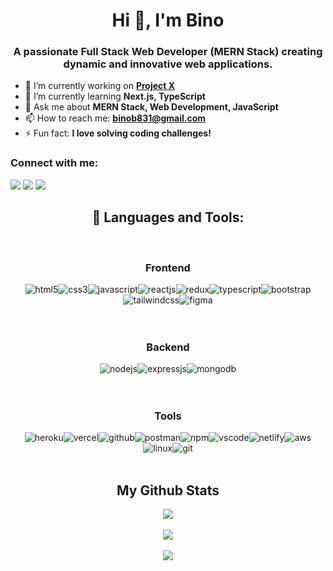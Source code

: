 
<h1 align="center">Hi 👋, I'm Bino</h1>
<h3 align="center">A passionate Full Stack Web Developer (MERN Stack) creating dynamic and innovative web applications.</h3>



- 🔭 I’m currently working on **[Project X](link-to-project)**  
- 🌱 I’m currently learning **Next.js, TypeScript**  
- 💬 Ask me about **MERN Stack, Web Development, JavaScript**  
- 📫 How to reach me: **binob831@gmail.com**  
- ⚡ Fun fact: **I love solving coding challenges!**

<h3 align="left">Connect with me:</h3>
<p align="left">
<a target="_blank" href="https://www.linkedin.com/in/bino-bino"> <img src="https://img.shields.io/badge/LinkedIn-0077B5?style=for-the-badge&logo=linkedin&logoColor=white" /></a>
<a target="_blank" href="mailto: binob831@gmail.com"><img src="https://img.shields.io/badge/Gmail-D14836?style=for-the-badge&logo=gmail&logoColor=white" /></a>
  <a target="_blank" href="https://github.com/BinoB"><img src="https://img.shields.io/badge/GitHub-100000?style=for-the-badge&logo=github&logoColor=white" /></a>
</p>

<h2 align="center">🚀 Languages and Tools:</h2>
<br/>

<!-- Frontend Section -->
<div align="center">
  <div align="center"><h3 align="center">Frontend</h3></div>
  <div style="display: flex; flex-wrap: wrap; justify-content: center;">
    <img src="https://img.shields.io/badge/html5-%23E34F26.svg?style=for-the-badge&logo=html5&logoColor=white" alt="html5">
    <img src="https://img.shields.io/badge/css3-%231572B6.svg?style=for-the-badge&logo=css3&logoColor=white" alt="css3">
    <img src="https://img.shields.io/badge/javascript-%23323330.svg?style=for-the-badge&logo=javascript&logoColor=%23F7DF1E" alt="javascript">
    <img src="https://img.shields.io/badge/React-20232A?style=for-the-badge&logo=react&logoColor=61DAFB" alt="reactjs">
    <img src="https://img.shields.io/badge/Redux-593D88?style=for-the-badge&logo=redux&logoColor=white" alt="redux">
    <img src="https://img.shields.io/badge/typescript-%23007ACC.svg?style=for-the-badge&logo=typescript&logoColor=white" alt="typescript">
    <img src="https://img.shields.io/badge/bootstrap-%23563D7C.svg?style=for-the-badge&logo=bootstrap&logoColor=white" alt="bootstrap">
    <img src="https://img.shields.io/badge/tailwindcss-%2338B2AC.svg?style=for-the-badge&logo=tailwind-css&logoColor=white" alt="tailwindcss">
    <img src="https://img.shields.io/badge/figma-%23F24E1E.svg?style=for-the-badge&logo=figma&logoColor=white" alt="figma">
  </div>
</div>
<br/><br/>
<!-- Backend Section -->
<div align="center">
  <div align="center"><h3 align="center">Backend</h3></div>
  <div style="display: flex; flex-wrap: wrap; justify-content: center;">
    <img src="https://img.shields.io/badge/Node.js-339933?style=for-the-badge&logo=nodedotjs&logoColor=white" alt="nodejs">
    <img src="https://img.shields.io/badge/Express.js-000000?style=for-the-badge&logo=express&logoColor=white" alt="expressjs">
    <img src="https://img.shields.io/badge/MongoDB-4EA94B?style=for-the-badge&logo=mongodb&logoColor=white" alt="mongodb">
  </div>
</div>
<br/><br/>
<!-- Tools Section -->
<div align="center">
  <div align="center"><h3 align="center">Tools</h3></div>
  <div style="display: flex; flex-wrap: wrap; justify-content: center;">
    <img src="https://img.shields.io/badge/heroku-%23430098.svg?style=for-the-badge&logo=heroku&logoColor=white" alt="heroku">
    <img src="https://img.shields.io/badge/vercel-%23000000.svg?style=for-the-badge&logo=vercel&logoColor=white" alt="vercel">
    <img src="https://img.shields.io/badge/GitHub-100000?style=for-the-badge&logo=github&logoColor=white" alt="github">
    <img src="https://img.shields.io/badge/Postman-FF6C37?style=for-the-badge&logo=postman&logoColor=white" alt="postman">
    <img src="https://img.shields.io/badge/NPM-%23000000.svg?style=for-the-badge&logo=npm&logoColor=white" alt="npm">
    <img src="https://img.shields.io/badge/Visual%20Studio-5C2D91.svg?style=for-the-badge&logo=visual-studio&logoColor=white" alt="vscode">
    <img src="https://img.shields.io/badge/netlify-%2300C7B7.svg?style=for-the-badge&logo=netlify&logoColor=white" alt="netlify">
    <img src="https://img.shields.io/badge/amazonaws-%23232F3E.svg?style=for-the-badge&logo=amazon-aws&logoColor=white" alt="aws">
    <img src="https://img.shields.io/badge/linux-%23FCC624.svg?style=for-the-badge&logo=linux&logoColor=black" alt="linux">
    <img src="https://img.shields.io/badge/git-%23F05033.svg?style=for-the-badge&logo=git&logoColor=white" alt="git">
  </div>
</div>

<br>

<h2 align="center">My Github Stats</h2>
<p align="center">
<img align="center" src="https://github-readme-stats.vercel.app/api/top-langs/?username=BinoB&layout=compact&theme=github_dark&langs_count=10&exclude_repo=kasweb">
<br>
<br>
<img align="center" src="https://github-readme-stats.vercel.app/api?username=BinoB&count_private=true&show_icons=trueline_height=21&theme=github_dark">	
<br>
<br>
<img align="center" src="https://github-readme-streak-stats.herokuapp.com/?user=BinoB&theme=holi-theme">
</p>
